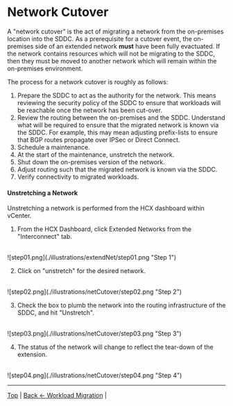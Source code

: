 # Network Cutover
A "network cutover" is the act of migrating a network from the on-premises location into the SDDC. As a prerequisite for a cutover event, the on-premises side of an extended network **must** have been fully evactuated. If the network contains resources which will not be migrating to the SDDC, then they must be moved to another network which will remain within the on-premises environment.

The process for a network cutover is roughly as follows:
1. Prepare the SDDC to act as the authority for the network. This means reviewing the security policy of the SDDC to ensure that workloads will be reachable once the network has been cut-over.
2. Review the routing between the on-premises and the SDDC. Understand what will be required to ensure that the migrated network is known via the SDDC. For example, this may mean adjusting prefix-lists to ensure that BGP routes propagate over IPSec or Direct Connect.
3. Schedule a maintenance.
4. At the start of the maintenance, unstretch the network.
5. Shut down the on-premises version of the network.
6. Adjust routing such that the migrated network is known via the SDDC.
7. Verify connectivity to migrated workloads.



#### Unstretching a Network
Unstretching a network is performed from the HCX dashboard within vCenter.

1. From the HCX Dashboard, click Extended Networks from the "Interconnect" tab.
<br>
![step01.png](./illustrations/extendNet/step01.png "Step 1")

2. Click on "unstretch" for the desired network.
<br>
![step02.png](./illustrations/netCutover/step02.png "Step 2")

3. Check the box to plumb the network into the routing infrastructure of the SDDC, and hit "Unstretch".
<br>
![step03.png](./illustrations/netCutover/step03.png "Step 3")

4. The status of the network will change to reflect the tear-down of the extension.
<br>
![step04.png](./illustrations/netCutover/step04.png "Step 4")

---
[Top](./README.md) | [Back <- Workload Migration](./08_workloadMigration.md) | 
